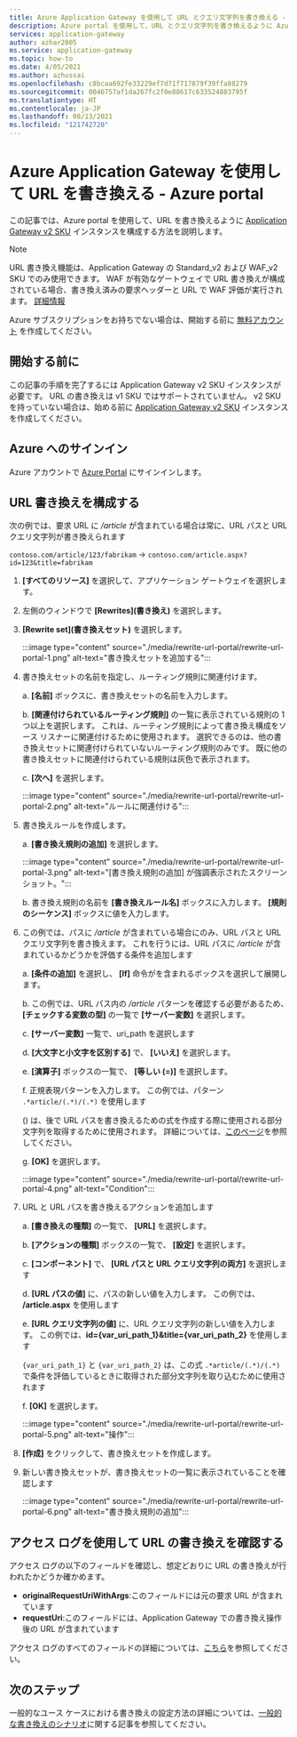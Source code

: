 ```yaml
---
title: Azure Application Gateway を使用して URL とクエリ文字列を書き換える - Azure portal
description: Azure portal を使用して、URL とクエリ文字列を書き換えるように Azure Application Gateway を構成する方法について説明します
services: application-gateway
author: azhar2005
ms.service: application-gateway
ms.topic: how-to
ms.date: 4/05/2021
ms.author: azhussai
ms.openlocfilehash: c8bcaa692fe33229ef7d71f717879f39ffa88279
ms.sourcegitcommit: 0046757af1da267fc2f0e88617c633524883795f
ms.translationtype: HT
ms.contentlocale: ja-JP
ms.lasthandoff: 08/13/2021
ms.locfileid: "121742720"
---
```

# <a name="rewrite-url-with-azure-application-gateway---azure-portal"></a>Azure Application Gateway を使用して URL を書き換える - Azure portal

この記事では、Azure portal を使用して、URL を書き換えるように [Application Gateway v2 SKU](application-gateway-autoscaling-zone-redundant.md) インスタンスを構成する方法を説明します。

>[!NOTE]
> URL 書き換え機能は、Application Gateway の Standard_v2 および WAF_v2 SKU でのみ使用できます。 WAF が有効なゲートウェイで URL 書き換えが構成されている場合、書き換え済みの要求ヘッダーと URL で WAF 評価が実行されます。 [詳細情報](rewrite-http-headers-url.md#using-url-rewrite-or-host-header-rewrite-with-web-application-firewall-waf_v2-sku)

Azure サブスクリプションをお持ちでない場合は、開始する前に [無料アカウント](https://azure.microsoft.com/free/?WT.mc_id=A261C142F) を作成してください。

## <a name="before-you-begin"></a>開始する前に

この記事の手順を完了するには Application Gateway v2 SKU インスタンスが必要です。 URL の書き換えは v1 SKU ではサポートされていません。 v2 SKU を持っていない場合は、始める前に [Application Gateway v2 SKU](tutorial-autoscale-ps.md) インスタンスを作成してください。

## <a name="sign-in-to-azure"></a>Azure へのサインイン

Azure アカウントで [Azure Portal](https://portal.azure.com/) にサインインします。

## <a name="configure-url-rewrite"></a>URL 書き換えを構成する

次の例では、要求 URL に */article* が含まれている場合は常に、URL パスと URL クエリ文字列が書き換えられます

`contoso.com/article/123/fabrikam` -> `contoso.com/article.aspx?id=123&title=fabrikam`

1. **[すべてのリソース]** を選択して、アプリケーション ゲートウェイを選択します。

2. 左側のウィンドウで **[Rewrites]\(書き換え\)** を選択します。

3. **[Rewrite set]\(書き換えセット\)** を選択します。

    :::image type="content" source="./media/rewrite-url-portal/rewrite-url-portal-1.png" alt-text="書き換えセットを追加する":::

4. 書き換えセットの名前を指定し、ルーティング規則に関連付けます。

    a. **[名前]** ボックスに、書き換えセットの名前を入力します。
    
    b. **[関連付けられているルーティング規則]** の一覧に表示されている規則の 1 つ以上を選択します。 これは、ルーティング規則によって書き換え構成をソース リスナーに関連付けるために使用されます。 選択できるのは、他の書き換えセットに関連付けられていないルーティング規則のみです。 既に他の書き換えセットに関連付けられている規則は灰色で表示されます。
    
    c. **[次へ]** を選択します。
    
    :::image type="content" source="./media/rewrite-url-portal/rewrite-url-portal-2.png" alt-text="ルールに関連付ける":::

5. 書き換えルールを作成します。

    a. **[書き換え規則の追加]** を選択します。
    
    :::image type="content" source="./media/rewrite-url-portal/rewrite-url-portal-3.png" alt-text="[書き換え規則の追加] が強調表示されたスクリーンショット。":::
    
    b. 書き換え規則の名前を **[書き換えルール名]** ボックスに入力します。 **[規則のシーケンス]** ボックスに値を入力します。

6. この例では、パスに */article* が含まれている場合にのみ、URL パスと URL クエリ文字列を書き換えます。 これを行うには、URL パスに */article* が含まれているかどうかを評価する条件を追加します

    a. **[条件の追加]** を選択し、 **[If]** 命令がを含まれるボックスを選択して展開します。
    
    b. この例では、URL パス内の */article* パターンを確認する必要があるため、 **[チェックする変数の型]** の一覧で **[サーバー変数]** を選択します。
    
    c. **[サーバー変数]** 一覧で、uri_path を選択します
    
    d. **[大文字と小文字を区別する]** で、 **[いいえ]** を選択します。
    
    e. **[演算子]** ボックスの一覧で、 **[等しい (=)]** を選択します。
    
    f. 正規表現パターンを入力します。 この例では、パターン `.*article/(.*)/(.*)` を使用します
    
      () は、後で URL パスを書き換えるための式を作成する際に使用される部分文字列を取得するために使用されます。 詳細については、[このページ](rewrite-http-headers-url.md#capturing)を参照してください。

    g. **[OK]** を選択します。

    :::image type="content" source="./media/rewrite-url-portal/rewrite-url-portal-4.png" alt-text="Condition":::

 

7. URL と URL パスを書き換えるアクションを追加します

   a. **[書き換えの種類]** の一覧で、 **[URL]** を選択します。

   b. **[アクションの種類]** ボックスの一覧で、 **[設定]** を選択します。

   c. **[コンポーネント]** で、 **[URL パスと URL クエリ文字列の両方]** を選択します

   d. **[URL パスの値]** に、パスの新しい値を入力します。 この例では、 **/article.aspx** を使用します 

   e. **[URL クエリ文字列の値]** に、URL クエリ文字列の新しい値を入力します。 この例では、**id={var_uri_path_1}&title={var_uri_path_2}** を使用します
    
    `{var_uri_path_1}` と `{var_uri_path_2}` は、この式 `.*article/(.*)/(.*)` で条件を評価しているときに取得された部分文字列を取り込むために使用されます
    
   f. **[OK]** を選択します。

    :::image type="content" source="./media/rewrite-url-portal/rewrite-url-portal-5.png" alt-text="操作":::

8. **[作成]** をクリックして、書き換えセットを作成します。

9. 新しい書き換えセットが、書き換えセットの一覧に表示されていることを確認します

    :::image type="content" source="./media/rewrite-url-portal/rewrite-url-portal-6.png" alt-text="書き換え規則の追加":::

## <a name="verify-url-rewrite-through-access-logs"></a>アクセス ログを使用して URL の書き換えを確認する

アクセス ログの以下のフィールドを確認し、想定どおりに URL の書き換えが行われたかどうか確かめます。

* **originalRequestUriWithArgs**:このフィールドには元の要求 URL が含まれています
* **requestUri**:このフィールドには、Application Gateway での書き換え操作後の URL が含まれています

アクセス ログのすべてのフィールドの詳細については、[こちら](application-gateway-diagnostics.md#for-application-gateway-and-waf-v2-sku)を参照してください。

##  <a name="next-steps"></a>次のステップ

一般的なユース ケースにおける書き換えの設定方法の詳細については、[一般的な書き換えのシナリオ](./rewrite-http-headers-url.md)に関する記事を参照してください。
